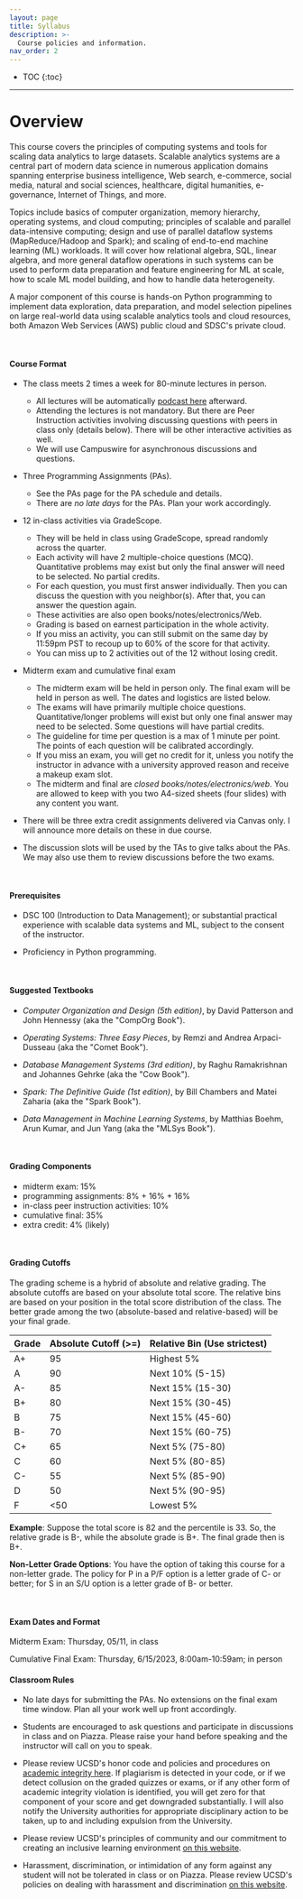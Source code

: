 ```yaml
---
layout: page
title: Syllabus
description: >-
  Course policies and information.
nav_order: 2
---
```


* TOC
{:toc}

---

# Overview

This course covers the principles of computing systems and tools for scaling data analytics to large datasets. Scalable analytics systems are a central part of modern data science in numerous application domains spanning enterprise business intelligence, Web search, e-commerce, social media, natural and social sciences, healthcare, digital humanities, e-governance, Internet of Things, and more.

Topics include basics of computer organization, memory hierarchy, operating systems, and cloud computing; principles of scalable and parallel data-intensive computing; design and use of parallel dataflow systems (MapReduce/Hadoop and Spark); and scaling of end-to-end machine learning (ML) workloads. It will cover how relational algebra, SQL, linear algebra, and more general dataflow operations in such systems can be used to perform data preparation and feature engineering for ML at scale, how to scale ML model building, and how to handle data heterogeneity.

A major component of this course is hands-on Python programming to implement data exploration, data preparation, and model selection pipelines on large real-world data using scalable analytics tools and cloud resources, both Amazon Web Services (AWS) public cloud and SDSC's private cloud.

&nbsp;

#### Course Format

- The class meets 2 times a week for 80-minute lectures in person. 
    - All lectures will be automatically [podcast here](https://podcast.ucsd.edu/) afterward.
    - Attending the lectures is not mandatory. But there are Peer Instruction activities involving discussing questions with peers in class only (details below). There will be other interactive activities as well. 
    - We will use Campuswire for asynchronous discussions and questions. 

- Three Programming Assignments (PAs).
    - See the PAs page for the PA schedule and details. 
    - There are *no late days* for the PAs. Plan your work accordingly.  

- 12 in-class activities via GradeScope. 
    - They will be held in class using GradeScope, spread randomly across the quarter.
    - Each activity will have 2 multiple-choice questions (MCQ). Quantitative problems may exist but only the final answer will need to be selected. No partial credits.
    - For each question, you must first answer individually. Then you can discuss the question with you neighbor(s). After that, you can answer the question again.
    - These activities are also open books/notes/electronics/Web.
    - Grading is based on earnest participation in the whole activity.
    - If you miss an activity, you can still submit on the same day by 11:59pm PST to recoup up to 60% of the score for that activity.
    - You can miss up to 2 activities out of the 12 without losing credit.

- Midterm exam and cumulative final exam
    - The midterm exam will be held in person only. The final exam will be held in person as well. The dates and logistics are listed below. 
    - The exams will have primarily multiple choice questions. Quantitative/longer problems will exist but only one final answer may need to be selected. Some questions will have partial credits. 
    - The guideline for time per question is a max of 1 minute per point. The points of each question will be calibrated accordingly. 
    - If you miss an exam, you will get no credit for it, unless you notify the instructor in advance with a university approved reason and receive a makeup exam slot. 
    - The midterm and final are *closed books/notes/electronics/web*. You are allowed to keep with you two A4-sized sheets (four slides) with any content you want. 

- There will be three extra credit assignments delivered via Canvas only. I will announce more details on these in due course. 

- The discussion slots will be used by the TAs to give talks about the PAs. We may also use them to review discussions before the two exams. 

&nbsp;

#### Prerequisites

- DSC 100 (Introduction to Data Management); or substantial practical 
experience with scalable data systems and ML, subject to the consent 
of the instructor.

- Proficiency in Python programming.

&nbsp;

#### Suggested Textbooks

- *Computer Organization and Design (5th edition)*, by David Patterson 
and John Hennessy (aka the "CompOrg Book").

- *Operating Systems: Three Easy Pieces*, by Remzi and Andrea Arpaci-Dusseau 
(aka the "Comet Book").

- *Database Management Systems (3rd edition)*, by Raghu Ramakrishnan and 
Johannes Gehrke (aka the "Cow Book").

- *Spark: The Definitive Guide (1st edition)*, by Bill Chambers and Matei 
Zaharia (aka the "Spark Book").

- *Data Management in Machine Learning Systems*, by Matthias Boehm, 
Arun Kumar, and Jun Yang (aka the "MLSys Book").

&nbsp;

#### Grading Components

- midterm exam: 15%
- programming assignments: 8% + 16% + 16%
- in-class peer instruction activities: 10%
- cumulative final: 35%
- extra credit: 4% (likely)

&nbsp;

#### Grading Cutoffs

The grading scheme is a hybrid of absolute and relative grading. The absolute cutoffs are based on your absolute total score. The relative bins are based on your position in the total score distribution of the class. The better grade among the two (absolute-based and relative-based) will be your final grade.

| Grade | Absolute Cutoff (>=) | Relative Bin (Use strictest)
| --- | --- |  --- |
| A+ | 95 | Highest 5% |
| A | 90 | Next 10% (5-15) |
| A- | 85 | Next 15% (15-30) |
| B+ | 80 | Next 15% (30-45) |
| B | 75 | Next 15% (45-60) |
| B- | 70 | Next 15% (60-75) |
| C+ | 65 | Next 5% (75-80) |
| C | 60 | Next 5% (80-85) |
| C- | 55 | Next 5% (85-90) |
| D | 50 | Next 5% (90-95) |
| F | <50 | Lowest 5% |


**Example**: Suppose the total score is 82 and the percentile is 33. 
So, the relative grade is B-, while the absolute grade is B+. The 
final grade then is B+.

**Non-Letter Grade Options**: You have the option of taking this course for a non-letter grade. The policy for P in a P/F option is a letter grade of C- or better; for S in an S/U option is a letter grade of B- or better.

&nbsp;

#### Exam Dates and Format

Midterm Exam: Thursday, 05/11, in class

Cumulative Final Exam: Thursday, 6/15/2023, 8:00am-10:59am; in person

#### Classroom Rules

- No late days for submitting the PAs. No extensions on the final exam time window. Plan all your work well up front accordingly.

- Students are encouraged to ask questions and participate in discussions in class and on Piazza. Please raise your hand before speaking and the instructor will call on you to speak.

- Please review UCSD's honor code and policies and procedures on [academic integrity here](https://academicintegrity.ucsd.edu/). If plagiarism is detected in your code, or if we detect collusion on the graded quizzes or exams, or if any other form of academic integrity violation is identified, you will get zero for that component of your score and get downgraded substantially. I will also notify the University authorities for appropriate disciplinary action to be taken, up to and including expulsion from the University.

- Please review UCSD's principles of community and our commitment to creating an inclusive learning environment [on this website](https://ucsd.edu/about/principles.html).

- Harassment, discrimination, or intimidation of any form against any student will not be tolerated in class or on Piazza. Please review UCSD's policies on dealing with harassment and discrimination [on this website](https://ophd.ucsd.edu).